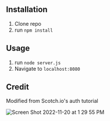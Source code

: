 ## Installation

1. Clone repo
2. run `npm install`

## Usage

1. run `node server.js`
2. Navigate to `localhost:8080`

## Credit

Modified from Scotch.io's auth tutorial

![Screen Shot 2022-11-20 at 1 29 55 PM](https://user-images.githubusercontent.com/113324446/202919446-60d5c78f-9e0d-41f8-97d0-edafe5039cfd.png)
